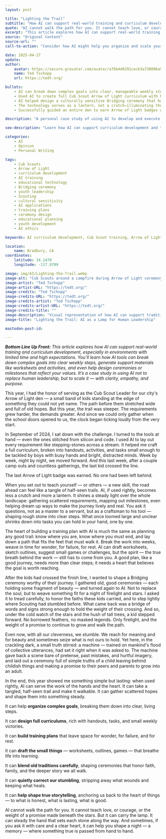 ```yaml
---
layout: post

title: "Lighting the Trail"
subtitle: "How AI can support real-world training and curriculum development with clarity, empathy, and purpose"
quote: "AI cannot walk the path for you. It cannot teach love, or courage, or the weight of a promise made beneath the stars. But it can carry the lamp."
excerpt: "This article explores how AI can support real-world training and curriculum development, especially in environments with limited time and high expectations, showing how AI tools can break down complex goals into clear weekly steps while preserving the human heart of leadership."
source: "Original Content"
source-url: ""
call-to-action: "Consider how AI might help you organize and scale your own teaching or leadership challenges"

date: 2025-04-27
update:
author:
    avatar: https://secure.gravatar.com/avatar/a76b4d6291cecb3a738896a971bfb903?s=512&d=mp&r=g
    name: Ted Tschopp
    url: https://tedt.org/

bullets:
    - AI can break down complex goals into clear, manageable weekly steps for curriculum development
    - Used AI to create full Cub Scout Arrow of Light curriculum with handouts, activities, and tasks
    - AI helped design a culturally sensitive Bridging ceremony that honored faith and avoided past mistakes
    - The technology serves as a lantern, not a crutch—illuminating the path while preserving human leadership
    - Successfully guided an entire den to earn Arrow of Light badges with no one left behind

description: "A personal case study of using AI to develop and execute a complete Cub Scout Arrow of Light curriculum, demonstrating how artificial intelligence can support human leadership in training and ceremony design while maintaining cultural sensitivity and educational effectiveness."

seo-description: "Learn how AI can support curriculum development and training. Real-world case study of using AI for Cub Scout Arrow of Light program, including ceremony design and cultural sensitivity."

categories: 
    - AI
    - Opinion
    - Personal Writing 

tags: 
    - Cub Scouts
    - Arrow of Light
    - curriculum development
    - AI training
    - educational technology
    - Bridging ceremony
    - youth leadership
    - Scouting
    - cultural sensitivity
    - AI applications
    - training plans
    - ceremony design
    - educational planning
    - youth development
    - AI ethics

keywords: AI curriculum development, Cub Scout training, Arrow of Light program, AI educational planning, ceremony design with AI, youth leadership

location:
    name: Bradbury, CA
coordinates:
    latitude: 34.1470
    longitude: -117.9709

image: img/AI/Lighting-the-Trail.webp
image-alt: "Cub Scouts around a campfire during Arrow of Light ceremony, representing AI-supported traditional values"
image-artist: "Ted Tschopp"
image-artist-URL: "https://tedt.org/"
image-credits: "Ted Tschopp"
image-credits-URL: "https://tedt.org/"
image-credits-artist: "Ted Tschopp"
image-credits-artist-URL: "https://tedt.org/"
image-credits-title: ""
image-description: "Visual representation of how AI can support traditional learning and ceremonial experiences while preserving their human essence"
image-title: "Lighting the Trail: AI as a Lamp for Human Leadership"

mastodon-post-id: 

---
```


_**Bottom Line Up Front:**_ _This article explores how AI can support real-world training and curriculum development, especially in environments with limited time and high expectations. You’ll learn how AI tools can break down complex goals into clear weekly steps, generate support materials like worksheets and activities, and even help design ceremonies or milestones that reflect your values. It’s a case study in using AI not to replace human leadership, but to scale it — with clarity, empathy, and purpose._

This year, I had the honor of serving as the Cub Scout Leader for our city's Arrow of Light den — a small band of kids standing at the edge of something they could not yet name. The path before them stretched wide and full of old hopes. But this year, the trail was steeper. The requirements grew harder, the demands greater. And since we could only gather when the school doors opened to us, the clock began ticking loudly from the very start.

In September of 2024, I sat down with the challenge. I turned to the tools at hand — even the ones stitched from silicon and code. I used AI to lay out every requirement like stepping-stones across a stream. It helped me craft a full curriculum, broken into handouts, activities, and tasks small enough to be tackled by boys with busy hands and bright, distracted minds. Week by week, night by night, we moved forward. And this last week, after a couple camp outs and countless gatherings, the last kid crossed the line. 

The last Arrow of Light badge was earned. No one had been left behind.

When you set out to teach yourself — or others — a new skill, the road ahead can feel like a tangle of half-seen trails. AI, if used rightly, becomes less a crutch and more a lantern. It shines a steady light over the whole landscape: gathering scattered requirements, mapping out milestones, even helping dream up ways to make the journey lively and real. You ask it questions, not as a master to a servant, but as a craftsman to his tool — shaping rough stone into clear steps. What once loomed large and unclear shrinks down into tasks you can hold in your hand, one by one.

The heart of building a training plan with AI is much the same as planning any good trail: know where you are, know where you must end, and lay down a path that fits the feet that must walk it. Break the work into weeks, weave in time for wonder, for failure, for rest. AI can draft worksheets, sketch outlines, suggest small games or challenges, but the spirit — the true breath behind the work — still has to come from you. A good plan, like a good journey, needs more than clear steps; it needs a heart that believes the goal is worth reaching.

After the kids had crossed the finish line, I wanted to shape a Bridging ceremony worthy of their journey. I gathered old, good ceremonies — each holding some fragment of beauty — and turned again to AI. Not to replace the soul, but to weave something fit for a night of firelight and stars. I asked it to tread carefully, to honor the faiths these kids carried, and to step lightly where Scouting had stumbled before. What came back was a bridge of words and signs strong enough to hold the weight of their crossing. And so, under the cold watch of the stars and the hush of tall trees, a kid stepped forward. No borrowed feathers, no masked legends. Only firelight, and the weight of a promise to continue to grow and walk the path.

Even now, with all our cleverness, we stumble. We reach for meaning and for beauty and sometimes seize what is not ours to hold. Yet here, in the crackling dark, a small truth stirred: a machine — trained on mankind's flood of collective utterances, had set it right when it was asked to. The machine gave back a scene bare of pretense, past mistakes, and hurtful imagery, and laid out a ceremony full of simple truths of a child leaving behind childish things and making a promise to their peers and parents to grow into an adult.

In the end, this year showed me something simple but lasting: when used rightly, AI can serve the work of the hands and the heart. It can take a tangled, half-seen trail and make it walkable. It can gather scattered hopes and shape them into something steady.

It can help **organize complex goals**, breaking them down into clear, living steps.

It can **design full curriculums**, rich with handouts, tasks, and small weekly victories.

It can **build training plans** that leave space for wonder, for failure, and for rest.

It can **draft the small things** — worksheets, outlines, games — that breathe life into learning.

It can **blend old traditions carefully**, shaping ceremonies that honor faith, family, and the deeper story we all walk.

It can **quietly correct our stumbling**, stripping away what wounds and keeping what heals.

It can **help shape true storytelling**, anchoring us back to the heart of things — to what is honest, what is lasting, what is good.

AI cannot walk the path for you. It cannot teach love, or courage, or the weight of a promise made beneath the stars. But it can carry the lamp. It can steady the hand that sets each stone along the way. And sometimes, if you ask it with care and a clear heart, it can help you shape a night — a memory — where something true is passed from hand to hand.
